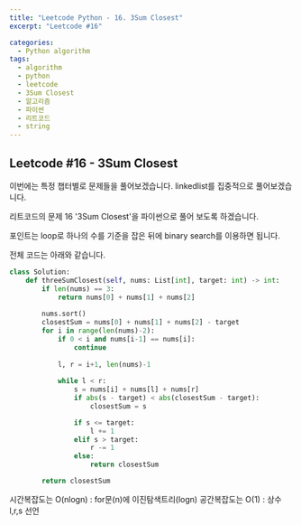 ```yaml
---
title: "Leetcode Python - 16. 3Sum Closest"
excerpt: "Leetcode #16"

categories:
  - Python algorithm
tags:
  - algorithm
  - python
  - leetcode
  - 3Sum Closest
  - 알고리즘
  - 파이썬
  - 리트코드
  - string
---
```


## Leetcode #16 - 3Sum Closest

이번에는 특정 챕터별로 문제들을 풀어보겠습니다.
linkedlist를 집중적으로 풀어보겠습니다.

리트코드의 문제 16 '3Sum Closest'을 파이썬으로 풀어 보도록 하겠습니다. 

포인트는 loop로 하나의 수를 기준을 잡은 뒤에 binary search를 이용하면 됩니다.


전체 코드는 아래와 같습니다.
```python
class Solution:
    def threeSumClosest(self, nums: List[int], target: int) -> int:
        if len(nums) == 3:
            return nums[0] + nums[1] + nums[2] 
        
        nums.sort()
        closestSum = nums[0] + nums[1] + nums[2] - target
        for i in range(len(nums)-2):
            if 0 < i and nums[i-1] == nums[i]:
                continue
            
            l, r = i+1, len(nums)-1
            
            while l < r:
                s = nums[i] + nums[l] + nums[r]
                if abs(s - target) < abs(closestSum - target):
                    closestSum = s

                if s <= target:
                    l += 1
                elif s > target:
                    r -= 1
                else:
                    return closestSum

        return closestSum
```

시간복잡도는 O(nlogn) : for문(n)에 이진탐색트리(logn)
공간복잡도는 O(1) : 상수 l,r,s 선언
